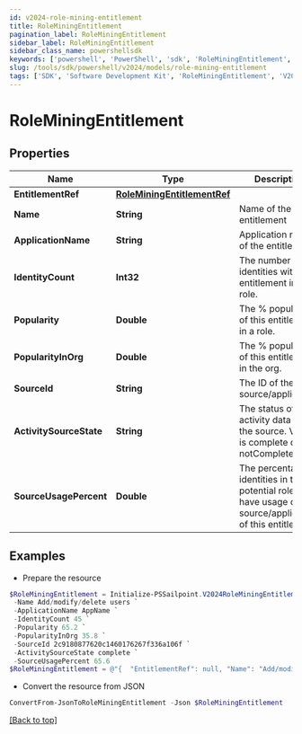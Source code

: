 ```yaml
---
id: v2024-role-mining-entitlement
title: RoleMiningEntitlement
pagination_label: RoleMiningEntitlement
sidebar_label: RoleMiningEntitlement
sidebar_class_name: powershellsdk
keywords: ['powershell', 'PowerShell', 'sdk', 'RoleMiningEntitlement', 'V2024RoleMiningEntitlement'] 
slug: /tools/sdk/powershell/v2024/models/role-mining-entitlement
tags: ['SDK', 'Software Development Kit', 'RoleMiningEntitlement', 'V2024RoleMiningEntitlement']
---
```



# RoleMiningEntitlement

## Properties

Name | Type | Description | Notes
------------ | ------------- | ------------- | -------------
**EntitlementRef** | [**RoleMiningEntitlementRef**](role-mining-entitlement-ref) |  | [optional] 
**Name** | **String** | Name of the entitlement | [optional] 
**ApplicationName** | **String** | Application name of the entitlement | [optional] 
**IdentityCount** | **Int32** | The number of identities with this entitlement in a role. | [optional] 
**Popularity** | **Double** | The % popularity of this entitlement in a role. | [optional] 
**PopularityInOrg** | **Double** | The % popularity of this entitlement in the org. | [optional] 
**SourceId** | **String** | The ID of the source/application. | [optional] 
**ActivitySourceState** | **String** | The status of activity data for the source.   Value is complete or notComplete. | [optional] 
**SourceUsagePercent** | **Double** | The percentage of identities in the potential role that have usage of the source/application of this entitlement. | [optional] 

## Examples

- Prepare the resource
```powershell
$RoleMiningEntitlement = Initialize-PSSailpoint.V2024RoleMiningEntitlement  -EntitlementRef null `
 -Name Add/modify/delete users `
 -ApplicationName AppName `
 -IdentityCount 45 `
 -Popularity 65.2 `
 -PopularityInOrg 35.8 `
 -SourceId 2c9180877620c1460176267f336a106f `
 -ActivitySourceState complete `
 -SourceUsagePercent 65.6
$RoleMiningEntitlement = @"{  "EntitlementRef": null, "Name": "Add/modify/delete users", "ApplicationName": "AppName", "IdentityCount": "45", "Popularity": "65.2", "PopularityInOrg": "35.8", "SourceId": "2c9180877620c1460176267f336a106f", "ActivitySourceState": "complete", "SourceUsagePercent": "65.6" }"@
```

- Convert the resource from JSON
```powershell
ConvertFrom-JsonToRoleMiningEntitlement -Json $RoleMiningEntitlement
```


[[Back to top]](#) 

